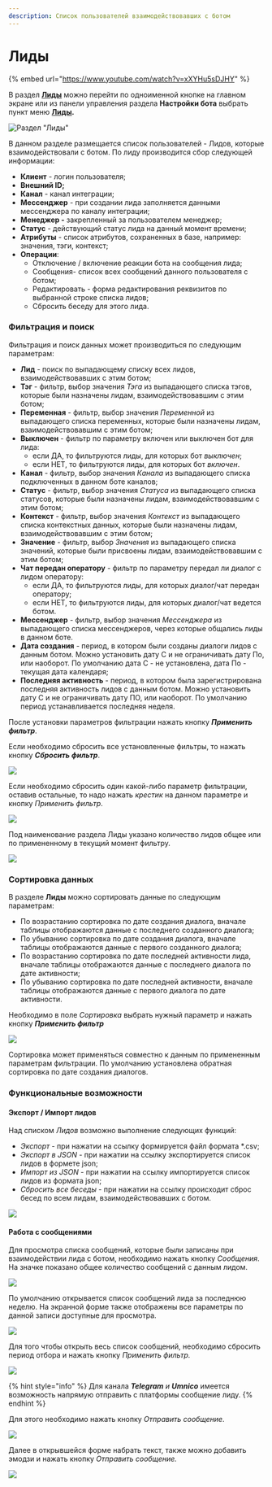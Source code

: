```yaml
---
description: Список пользователей взаимодействовавших с ботом
---
```


# Лиды

{% embed url="https://www.youtube.com/watch?v=xXYHu5sDJHY" %}

В раздел [**Лиды**](https://app.metabot24.com/lead) можно перейти по одноименной кнопке на главном экране или из панели управления раздела **Настройки бота** выбрать пункт меню [**Лиды**](https://app.metabot24.com/lead)**.**

![&#x420;&#x430;&#x437;&#x434;&#x435;&#x43B; &quot;&#x41B;&#x438;&#x434;&#x44B;&quot;](../.gitbook/assets/izobrazhenie%20%28240%29.png)

В данном разделе размещается список пользователей - Лидов, которые взаимодействовали с ботом. По лиду производится сбор следующей информации:

* **Клиент** - логин пользователя;
* **Внешний ID;**
* **Канал** - канал интеграции;
* **Мессенджер** - при создании лида заполняется данными мессенджера по каналу интеграции;
* **Менеджер -** закрепленный за пользователем менеджер;
* **Статус** - действующий статус лида на данный момент времени;
* **Атрибуты** - список атрибутов, сохраненных в базе, например: значения, тэги, контекст;
* **Операции**:
  * Отключение / включение реакции бота на сообщения лида;
  * Сообщения- список всех сообщений данного пользователя с ботом;
  * Редактировать - форма редактирования реквизитов по выбранной строке списка лидов;
  * Сбросить беседу для этого лида.

### Фильтрация и поиск

Фильтрация и поиск данных может производиться по следующим параметрам:

* **Лид** - поиск по выпадающему списку всех лидов, взаимодействовавших с этим ботом;
* **Тэг** - фильтр, выбор значения _Тэга_ из выпадающего списка тэгов, которые были назначены  лидам, взаимодействовавшим с этим ботом;
* **Переменная** - фильтр, выбор значения _Переменной_ из выпадающего списка переменных, которые были назначены  лидам, взаимодействовавшим с этим ботом;
* **Выключен** - фильтр по параметру включен или выключен бот для лида: 
  * если ДА, то фильтруются лиды, для которых бот _выключен_;
  * если НЕТ, то фильтруются лиды, для которых бот _включен_.
* **Канал** - фильтр, выбор значения _Канала_ из выпадающего списка подключенных в данном боте каналов;
* **Статус** - фильтр, выбор значения _Статуса_ из выпадающего списка статусов, которые были назначены  лидам, взаимодействовавшим с этим ботом;
* **Контекст** - фильтр, выбор значения _Контекст_ из выпадающего списка контекстных данных, которые были назначены  лидам, взаимодействовавшим с этим ботом;
* **Значение** - фильтр, выбор _Значения_ из выпадающего списка значений, которые были присвоены  лидам, взаимодействовавшим с этим ботом;
* **Чат передан оператору** - фильтр по параметру передал ли диалог с лидом оператору: 
  * если ДА, то фильтруются лиды, для которых диалог/чат передан оператору;
  * если НЕТ, то фильтруются лиды, для которых диалог/чат ведется ботом.
* **Мессенджер** - фильтр, выбор значения _Мессенджера_ из выпадающего списка мессенджеров, через которые общались лиды в данном боте.
* **Дата создания** - период, в котором были созданы диалоги лидов с данным ботом. Можно установить дату С и не ограничивать дату По, или наоборот. По умолчанию дата С - не установлена, дата По - текущая дата календаря;
* **Последняя активность** - период, в котором была зарегистрирована последняя активность лидов с данным ботом. Можно установить дату С и не ограничивать дату ПО, или наоборот. По умолчанию период устанавливается последняя неделя.

После установки параметров фильтрации нажать кнопку _**Применить фильтр**_.

Если необходимо сбросить все установленные фильтры, то нажать кнопку _**Сбросить фильтр**_.

![](../.gitbook/assets/izobrazhenie%20%28127%29.png)

Если необходимо сбросить один какой-либо параметр фильтрации, оставив остальные, то надо нажать _крестик_ на данном параметре и кнопку _Применить фильтр_.

![](../.gitbook/assets/izobrazhenie%20%28250%29.png)

Под наименование раздела Лиды указано количество лидов общее или по примененному в текущий момент фильтру.

![](../.gitbook/assets/izobrazhenie%20%28398%29.png)



### Сортировка данных

В разделе **Лиды** можно сортировать данные по следующим параметрам:

* По возрастанию сортировка по дате создания диалога, вначале таблицы отображаются данные с последнего созданного диалога;
* По убыванию сортировка по дате создания диалога, вначале таблицы отображаются данные с первого созданного диалога;
* По возрастанию сортировка по дате последней активности лида, вначале таблицы отображаются данные с последнего диалога по дате активности;
* По убыванию сортировка по дате последней активности, вначале таблицы отображаются данные с первого диалога по дате активности.

Необходимо в поле _Сортировка_ выбрать нужный параметр и нажать кнопку _**Применить фильтр**_

![](../.gitbook/assets/izobrazhenie%20%28162%29.png)

Сортировка может применяться совместно к данным по примененным параметрам фильтрации. По умолчанию установлена обратная сортировка по дате создания диалогов.

### Функциональные возможности

#### Экспорт / Импорт лидов

Над списком _Лидов_ возможно выполнение следующих функций:

* _Экспорт_ - при нажатии на ссылку формируется файл формата \*.csv;
* _Экспорт в JSON_ - при нажатии на ссылку экспортируется список лидов в формете json;
* _Импорт из JSON_ - при нажатии на ссылку импортируется список лидов из формата json;
* _Сбросить все беседы_ - при нажатии на ссылку происходит сброс бесед по всем лидам, взаимодействовавших с ботом.

![](../.gitbook/assets/izobrazhenie%20%28130%29.png)

#### Работа с сообщениями

Для просмотра списка сообщений, которые были записаны при взаимодействии лида с ботом, необходимо нажать кнопку _Сообщения_. На значке показано общее количество сообщений с данным лидом.

![](../.gitbook/assets/izobrazhenie%20%2859%29.png)

По умолчанию открывается список сообщений лида за последнюю неделю. На экранной форме также отображены все параметры по данной записи доступные для просмотра.

![](../.gitbook/assets/izobrazhenie%20%28357%29.png)

Для того чтобы открыть весь список сообщений, необходимо сбросить период отбора и нажать кнопку _Применить фильтр._

![](../.gitbook/assets/izobrazhenie%20%28269%29.png)

{% hint style="info" %}
Для канала _**Telegram** и **Umnico**_ имеется возможность напрямую отправить с платформы сообщение лиду. 
{% endhint %}

Для этого необходимо нажать кнопку _Отправить сообщение_.

![](../.gitbook/assets/izobrazhenie%20%28392%29.png)

Далее в открывшейся форме набрать текст, также можно добавить эмодзи и нажать кнопку _Отправить сообщение._

![](../.gitbook/assets/izobrazhenie%20%28404%29.png)

